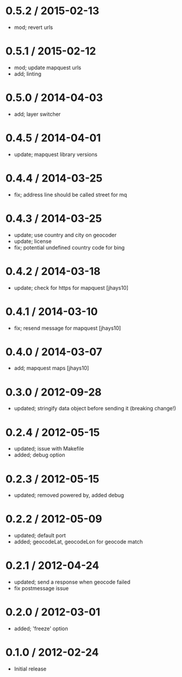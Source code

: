 
0.5.2 / 2015-02-13
==================

 * mod; revert urls

0.5.1 / 2015-02-12
==================

  * mod; update mapquest urls
  * add; linting

0.5.0 / 2014-04-03
==================

 * add; layer switcher

0.4.5 / 2014-04-01
==================

 * update; mapquest library versions

0.4.4 / 2014-03-25
==================

 * fix; address line should be called street for mq

0.4.3 / 2014-03-25
==================

 * update; use country and city on geocoder
 * update; license
 * fix; potential undefined country code for bing

0.4.2 / 2014-03-18
==================

 * update; check for https for mapquest [jhays10]

0.4.1 / 2014-03-10
==================

 * fix; resend message for mapquest [jhays10]

0.4.0 / 2014-03-07
==================

 * add; mapquest maps [jhays10]

0.3.0 / 2012-09-28 
==================

  * updated; stringify data object before sending it (breaking change!)

0.2.4 / 2012-05-15 
==================

  * updated; issue with Makefile
  * added; debug option

0.2.3 / 2012-05-15 
==================

  * updated; removed powered by, added debug

0.2.2 / 2012-05-09 
==================

  * updated; default port
  * added; geocodeLat, geocodeLon for geocode match

0.2.1 / 2012-04-24 
==================

  * updated; send a response when geocode failed
  * fix postmessage issue

0.2.0 / 2012-03-01 
==================

  * added; 'freeze' option

0.1.0 / 2012-02-24 
==================

  * Initial release
